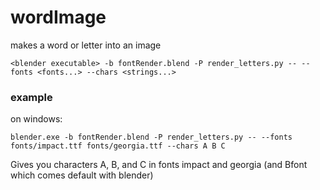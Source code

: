# wordImage
makes a word or letter into an image

`<blender executable> -b fontRender.blend -P render_letters.py -- --fonts <fonts...> --chars <strings...>`

### example
on windows:

`blender.exe -b fontRender.blend -P render_letters.py -- --fonts fonts/impact.ttf fonts/georgia.ttf --chars A B C`

Gives you characters A, B, and C in fonts impact and georgia (and Bfont which comes default with blender)
